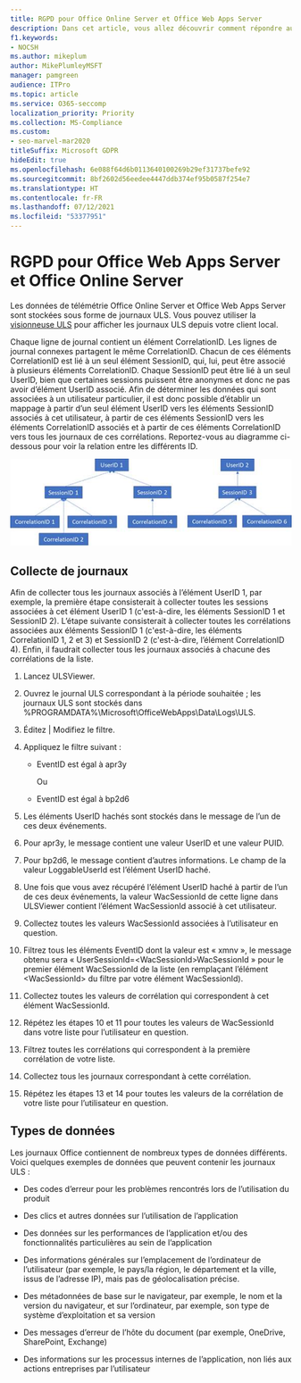 ```yaml
---
title: RGPD pour Office Online Server et Office Web Apps Server
description: Dans cet article, vous allez découvrir comment répondre aux exigences du RGPD pour Office Online Server et Office Web Apps Server.
f1.keywords:
- NOCSH
ms.author: mikeplum
author: MikePlumleyMSFT
manager: pamgreen
audience: ITPro
ms.topic: article
ms.service: O365-seccomp
localization_priority: Priority
ms.collection: MS-Compliance
ms.custom:
- seo-marvel-mar2020
titleSuffix: Microsoft GDPR
hideEdit: true
ms.openlocfilehash: 6e088f64d6b0113640100269b29ef31737befe92
ms.sourcegitcommit: 8bf2602d56eedee4447ddb374ef95b0587f254e7
ms.translationtype: HT
ms.contentlocale: fr-FR
ms.lasthandoff: 07/12/2021
ms.locfileid: "53377951"
---
```

# <a name="gdpr-for-office-web-apps-server-and-office-online-server"></a>RGPD pour Office Web Apps Server et Office Online Server

Les données de télémétrie Office Online Server et Office Web Apps Server sont stockées sous forme de journaux ULS. Vous pouvez utiliser la [visionneuse ULS](https://www.microsoft.com/download/details.aspx?id=44020) pour afficher les journaux ULS depuis votre client local.

Chaque ligne de journal contient un élément CorrelationID. Les lignes de journal connexes partagent le même CorrelationID. Chacun de ces éléments CorrelationID est lié à un seul élément SessionID, qui, lui, peut être associé à plusieurs éléments CorrelationID. Chaque SessionID peut être lié à un seul UserID, bien que certaines sessions puissent être anonymes et donc ne pas avoir d’élément UserID associé. Afin de déterminer les données qui sont associées à un utilisateur particulier, il est donc possible d’établir un mappage à partir d’un seul élément UserID vers les éléments SessionID associés à cet utilisateur, à partir de ces éléments SessionID vers les éléments CorrelationID associés et à partir de ces éléments CorrelationID vers tous les journaux de ces corrélations. Reportez-vous au diagramme ci-dessous pour voir la relation entre les différents ID.

![Organigramme montrant la relation entre SessionIDs et CorrelationIds](../media/gdpr-for-office-online-server-image1.jpg)

## <a name="gathering-logs"></a>Collecte de journaux

Afin de collecter tous les journaux associés à l’élément UserID 1, par exemple, la première étape consisterait à collecter toutes les sessions associées à cet élément UserID 1 (c'est-à-dire, les éléments SessionID 1 et SessionID 2). L’étape suivante consisterait à collecter toutes les corrélations associées aux éléments SessionID 1 (c'est-à-dire, les éléments CorrelationID 1, 2 et 3) et SessionID 2 (c'est-à-dire, l’élément CorrelationID 4). Enfin, il faudrait collecter tous les journaux associés à chacune des corrélations de la liste.

1. Lancez ULSViewer.

2. Ouvrez le journal ULS correspondant à la période souhaitée ; les journaux ULS sont stockés dans %PROGRAMDATA%\\Microsoft\\OfficeWebApps\\Data\\Logs\\ULS.

3. Éditez | Modifiez le filtre.

4. Appliquez le filtre suivant :

    - EventID est égal à apr3y

      Ou

    - EventID est égal à bp2d6

5. Les éléments UserID hachés sont stockés dans le message de l’un de ces deux événements.

6. Pour apr3y, le message contient une valeur UserID et une valeur PUID.

7. Pour bp2d6, le message contient d’autres informations. Le champ de la valeur LoggableUserId est l’élément UserID haché.

8. Une fois que vous avez récupéré l’élément UserID haché à partir de l’un de ces deux événements, la valeur WacSessionId de cette ligne dans ULSViewer contient l’élément WacSessionId associé à cet utilisateur.

9. Collectez toutes les valeurs WacSessionId associées à l’utilisateur en question.

10. Filtrez tous les éléments EventID dont la valeur est « xmnv », le message obtenu sera « UserSessionId=\<WacSessionId\>WacSessionId » pour le premier élément WacSessionId de la liste (en remplaçant l’élément \<WacSessionId\> du filtre par votre élément WacSessionId).

11. Collectez toutes les valeurs de corrélation qui correspondent à cet élément WacSessionId.

12. Répétez les étapes 10 et 11 pour toutes les valeurs de WacSessionId dans votre liste pour l’utilisateur en question.

13. Filtrez toutes les corrélations qui correspondent à la première corrélation de votre liste.

14. Collectez tous les journaux correspondant à cette corrélation.

15. Répétez les étapes 13 et 14 pour toutes les valeurs de la corrélation de votre liste pour l’utilisateur en question.

## <a name="types-of-data"></a>Types de données

Les journaux Office contiennent de nombreux types de données différents. Voici quelques exemples de données que peuvent contenir les journaux ULS :

- Des codes d’erreur pour les problèmes rencontrés lors de l’utilisation du produit

- Des clics et autres données sur l’utilisation de l’application

- Des données sur les performances de l’application et/ou des fonctionnalités particulières au sein de l’application

- Des informations générales sur l’emplacement de l’ordinateur de l’utilisateur (par exemple, le pays/la région, le département et la ville, issus de l’adresse IP), mais pas de géolocalisation précise.

- Des métadonnées de base sur le navigateur, par exemple, le nom et la version du navigateur, et sur l’ordinateur, par exemple, son type de système d’exploitation et sa version

- Des messages d’erreur de l’hôte du document (par exemple, OneDrive, SharePoint, Exchange)

- Des informations sur les processus internes de l’application, non liés aux actions entreprises par l’utilisateur
